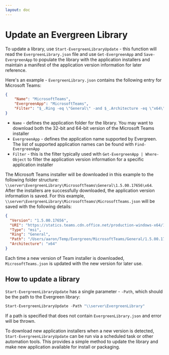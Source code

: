 ```yaml
---
layout: doc
---
```

# Update an Evergreen Library

To update a library, use `Start-EvergreenLibraryUpdate` - this function will read the `EvergreenLibrary.json` file and use `Get-EvergreenApp` and `Save-EvergreenApp` to populate the library with the application installers and maintain a manifest of the application version information for later reference.

Here's an example - `EvergreenLibrary.json` contains the following entry for Microsoft Teams:

```json
{
    "Name": "MicrosoftTeams",
    "EvergreenApp": "MicrosoftTeams",
    "Filter": "$_.Ring -eq \"General\" -and $_.Architecture -eq \"x64\" -and $_.Type -eq \"msi\""
}
```

* `Name` - defines the application folder for the library. You may want to download both the 32-bit and 64-bit version of the Microsoft Teams installer
* `EvergreenApp` - defines the application name supported by Evergreen. The list of supported application names can be found with `Find-EvergreenApp`
* `Filter` - this is the filter typically used with `Get-EvergreenApp | Where-Object` to filter the application version information for a specific application installer

The Microsoft Teams installer will be downloaded in this example to the following folder structure: `\\server\EvergreenLibrary\MicrosoftTeams\General\1.5.00.17656\x64`. After the installers are successfully downloaded, the application version information is saved. For this example, `\\server\EvergreenLibrary\MicrosoftTeams\MicrosoftTeams.json` will be saved with the following details:

```json
{
  "Version": "1.5.00.17656",
  "URI": "https://statics.teams.cdn.office.net/production-windows-x64/1.5.00.17656/Teams_windows_x64.msi",
  "Type": "msi",
  "Ring": "General",
  "Path": "/Users/aaron/Temp/Evergreen/MicrosoftTeams/General/1.5.00.17656/x64/Teams_windows_x64.msi",
  "Architecture": "x64"
}
```

Each time a new version of Team installer is downloaded, `MicrosoftTeams.json` is updated with the new version for later use.

## How to update a library

`Start-EvergreenLibraryUpdate` has a single parameter - `-Path`, which should be the path to the Evergreen library:

```powershell
Start-EvergreenLibraryUpdate -Path "\\server\EvergreenLibrary"
```

If a path is specified that does not contain `EvergreenLibrary.json` and error will be thrown.

To download new application installers when a new version is detected, `Start-EvergreenLibraryUpdate` can be run via a scheduled task or other automation tools. This provides a simple method to update the library and make new application available for install or packaging.
